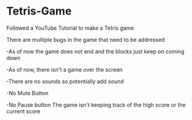 # Tetris-Game
Followed a YouTube Tutorial to make a Tetris game

There are multiple bugs in the game that need to be addressed

  -As of now the game does not end and the blocks just keep on coming down

  -As of now, there isn't a game over the screen

  -There are no sounds so potentially add sound

  -No Mute Button

  -No Pause button The game isn't keeping track of the high score or the current score
